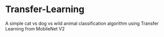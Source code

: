 # Transfer-Learning
A simple cat vs dog vs wild animal classification algorithm using Transfer Learning from MobileNet V2
